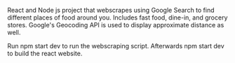 React and Node js project that webscrapes using Google Search to find different places of food around you. Includes fast food, dine-in, and grocery stores. Google's Geocoding API is used to display approximate distance as well.

Run npm start dev to run the webscraping script.
Afterwards npm start dev to build the react website.
